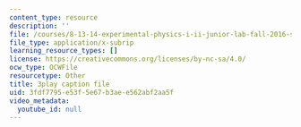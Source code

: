 ```yaml
---
content_type: resource
description: ''
file: /courses/8-13-14-experimental-physics-i-ii-junior-lab-fall-2016-spring-2017/3fdf7795e53f5e67b3aee562abf2aa5f_GA5UVgowUKc.vtt
file_type: application/x-subrip
learning_resource_types: []
license: https://creativecommons.org/licenses/by-nc-sa/4.0/
ocw_type: OCWFile
resourcetype: Other
title: 3play caption file
uid: 3fdf7795-e53f-5e67-b3ae-e562abf2aa5f
video_metadata:
  youtube_id: null
---
```

